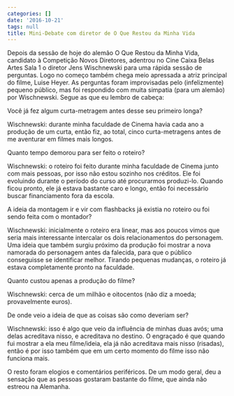 ```yaml
---
categories: []
date: '2016-10-21'
tags: null
title: Mini-Debate com diretor de O Que Restou da Minha Vida
---
```


Depois da sessão de hoje do alemão O Que Restou da Minha Vida, candidato à Competição Novos Diretores, adentrou no Cine Caixa Belas Artes Sala 1 o diretor Jens Wischnewski para uma rápida sessão de perguntas. Logo no começo também chega meio apressada a atriz principal do filme, Luise Heyer. As perguntas foram improvisadas pelo (infelizmente) pequeno público, mas foi respondido com muita simpatia (para um alemão) por Wischnewski. Segue as que eu lembro de cabeça:

Você já fez algum curta-metragem antes desse seu primeiro longa?

Wischnewski: durante minha faculdade de Cinema havia cada ano a produção de um curta, então fiz, ao total, cinco curta-metragens antes de me aventurar em filmes mais longos.

Quanto tempo demorou para ser feito o roteiro?

Wischnewski: o roteiro foi feito durante minha faculdade de Cinema junto com mais pessoas, por isso não estou sozinho nos créditos. Ele foi evoluindo durante o período do curso até procurarmos produzi-lo. Quando ficou pronto, ele já estava bastante caro e longo, então foi necessário buscar financiamento fora da escola.

A ideia da montagem ir e vir com flashbacks já existia no roteiro ou foi sendo feita com o montador?

Wischnewski: inicialmente o roteiro era linear, mas aos poucos vimos que seria mais interessante intercalar os dois relacionamentos do personagem. Uma ideia que também surgiu próximo da produção foi mostrar a nova namorada do personagem antes da falecida, para que o público conseguisse se identificar melhor. Tirando pequenas mudanças, o roteiro já estava completamente pronto na faculdade.

Quanto custou apenas a produção do filme?

Wischnewski: cerca de um milhão e oitocentos (não diz a moeda; provavelmente euros).

De onde veio a ideia de que as coisas são como deveriam ser?

Wischnewski: isso é algo que veio da influência de minhas duas avós; uma delas acreditava nisso, e acreditava no destino. O engraçado é que quando fui mostrar a ela meu filme/ideia, ela já não acreditava mais nisso (risadas), então é por isso também que em um certo momento do filme isso não funciona mais.

O resto foram elogios e comentários periféricos. De um modo geral, deu a sensação que as pessoas gostaram bastante do filme, que ainda não estreou na Alemanha.